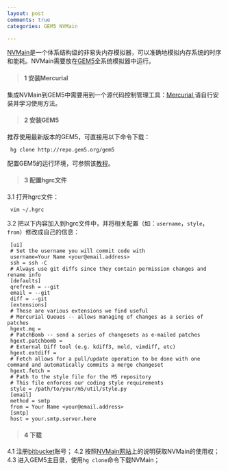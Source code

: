 ```yaml
---
layout: post
comments: true
categories: GEM5 NVMain

---
```


[NVMain](http://wiki.nvmain.org/)是一个体系结构级的非易失内存模拟器，可以准确地模拟内存系统的时序和能耗。NVMain需要放在[GEM5](http://www.m5sim.org/Main_Page)全系统模拟器中运行。


> #### 1 安装Mercurial

集成NVMain到GEM5中需要用到一个源代码控制管理工具：[Mercurial](https://www.mercurial-scm.org/),请自行安装并学习使用方法。

	
> #### 2 安装GEM5

推荐使用最新版本的GEM5，可直接用以下命令下载：

     hg clone http://repo.gem5.org/gem5
	
配置GEM5的运行环境，可参照该[教程](http://pfzuo.github.io/2016/04/30/Install-and-Run-GEM5-in-Unbuntu-14.04/)。

> #### 3 配置hgrc文件

3.1 打开hgrc文件：

     vim ~/.hgrc

3.2 把以下内容加入到hgrc文件中，并将相关配置（如：`username`，`style`，`from`）修改成自己的信息：

     [ui]
     # Set the username you will commit code with
     username=Your Name <your@email.address>
     ssh = ssh -C
     # Always use git diffs since they contain permission changes and rename info
     [defaults]
     qrefresh = --git
     email = --git
     diff = --git
     [extensions]
     # These are various extensions we find useful
     # Mercurial Queues -- allows managing of changes as a series of patches
     hgext.mq =
     # PatchBomb -- send a series of changesets as e-mailed patches
     hgext.patchbomb =
     # External Diff tool (e.g. kdiff3, meld, vimdiff, etc)
     hgext.extdiff =
     # Fetch allows for a pull/update operation to be done with one command and automatically commits a merge changeset
     hgext.fetch =
     # Path to the style file for the M5 repository
     # This file enforces our coding style requirements
     style = /path/to/your/m5/util/style.py
     [email]
     method = smtp
     from = Your Name <your@email.address>
     [smtp]
     host = your.smtp.server.here

> #### 4 下载

4.1 注册[bitbucket](https://bitbucket.org/)账号；
4.2 按照[NVMain网站](http://wiki.nvmain.org/index.php?n=Site.GettingNVMain)上的说明获取NVMain的使用权；
4.3 进入GEM5主目录，使用`hg clone`命令下载NVMain；

    





	
	
	